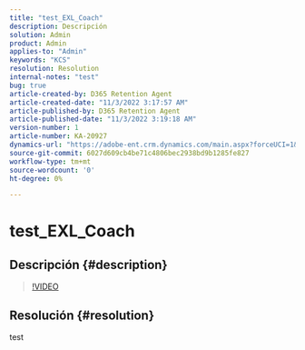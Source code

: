 ```yaml
---
title: "test_EXL_Coach"
description: Descripción
solution: Admin
product: Admin
applies-to: "Admin"
keywords: "KCS"
resolution: Resolution
internal-notes: "test"
bug: true
article-created-by: D365 Retention Agent
article-created-date: "11/3/2022 3:17:57 AM"
article-published-by: D365 Retention Agent
article-published-date: "11/3/2022 3:19:18 AM"
version-number: 1
article-number: KA-20927
dynamics-url: "https://adobe-ent.crm.dynamics.com/main.aspx?forceUCI=1&pagetype=entityrecord&etn=knowledgearticle&id=850b971a-265b-ed11-9561-6045bd0063aa"
source-git-commit: 6027d609cb4be71c4806bec2938bd9b1285fe827
workflow-type: tm+mt
source-wordcount: '0'
ht-degree: 0%

---
```


# test_EXL_Coach

## Descripción {#description}



>[!VIDEO](https://video.tv.adobe.com/v/18696?quality=9&amp;learn=on)




## Resolución {#resolution}


test
